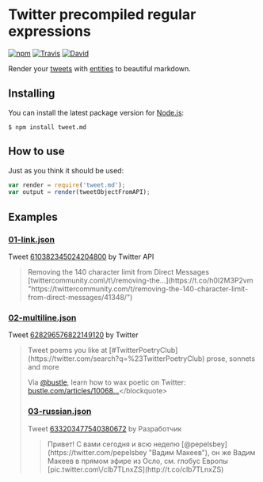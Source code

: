 # Twitter precompiled regular expressions

[![npm](https://img.shields.io/npm/v/tweet.md.svg?style=flat-square)](https://www.npmjs.com/package/tweet.md)
[![Travis](https://img.shields.io/travis/silentroach/tweet.md.svg?style=flat-square&label=travis)](https://travis-ci.org/silentroach/tweet.md)
[![David](https://img.shields.io/david/dev/silentroach/tweet.md.svg?style=flat-square&label=deps)](https://david-dm.org/silentroach/tweet.md#info=devDependencies)

Render your [tweets](https://dev.twitter.com/overview/api/tweets) with [entities](https://dev.twitter.com/overview/api/entities) to beautiful markdown.

## Installing

You can install the latest package version for [Node.js](https://nodejs.org):

```
$ npm install tweet.md
```

## How to use

Just as you think it should be used:

```js
var render = require('tweet.md');
var output = render(tweetObjectFromAPI);
```

## Examples

<!-- CUT -->

### [01-link.json](examples/01-link.json)

Tweet [610382345024204800](https://twitter.com/twitterapi/status/610382345024204800) by Twitter API

<blockquote>Removing the 140 character limit from Direct Messages [twittercommunity.com\/t\/removing-the…](https://t.co/h0I2M3P2vm "https://twittercommunity.com/t/removing-the-140-character-limit-from-direct-messages/41348/")</blockquote>

### [02-multiline.json](examples/02-multiline.json)

Tweet [628296576822149120](https://twitter.com/twitter/status/628296576822149120) by Twitter

<blockquote>Tweet poems you like
at [#TwitterPoetryClub](https://twitter.com/search?q=%23TwitterPoetryClub)
prose, sonnets and more

Via [@bustle](https://twitter.com/bustle "Bustle"), learn how to wax poetic on Twitter: [bustle.com\/articles\/10068…](http://t.co/vItyyGqX7R "http://www.bustle.com/articles/100683-twitterpoetryclub-members-share-their-love-of-poetry-in-140-characters-or-less")</blockquote>

### [03-russian.json](examples/03-russian.json)

Tweet [633203477540380672](https://twitter.com/jsunderhood/status/633203477540380672) by Разработчик

<blockquote>Привет! С вами сегодня и всю неделю [@pepelsbey](https://twitter.com/pepelsbey "Вадим Макеев"), он же Вадим Макеев в прямом эфире из Осло, см. глобус Европы [pic.twitter.com\/clb7TLnxZS](http://t.co/clb7TLnxZS)</blockquote>

